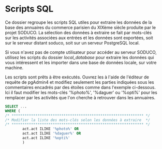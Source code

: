 # Scripts SQL

Ce dossier regroupe les scripts SQL utiles pour extraire les données de la base des annuaires du commerce parisien du XIXème siècle produite par le projet SODUCO. La sélection des données à extraire se fait par mots-clés sur les activités associées aux entrées et les données sont exportées, soit sur le serveur distant soduco, soit sur un serveur PostgreSQL local.

Si vous n'avez pas de compte utilisateur pour accéder au serveur SODUCO, utilisez les scripts du dossier *local_database* pour extraire les données qui vous intéressent et les importer dans une base de données locale, sur votre machine.

Les scripts sont prêts à être exécutés. Ouvrez les à l'aide de l'éditeur de requête de pgAdmin4 et modifiez seulement les parties indiquées sous les commentaires encadrés par des étoiles comme dans l'exemple ci-dessous. Ici il faut modifier les mots-clés '%photo%', '%daguer' ou '%opti%' pour les remplacer par les activités que l'on cherche à retrouver dans les annuaires.

```sql
SELECT ...
WHERE (
/* ************************************************************* */
/* Modifier la liste des mots-clés selon les données à extraire  */
/* ************************************************************* */
		act.act ILIKE '%photo%' OR
		act.act ILIKE '%daguer%' OR
		act.act ILIKE '%opti%'
		)
```

